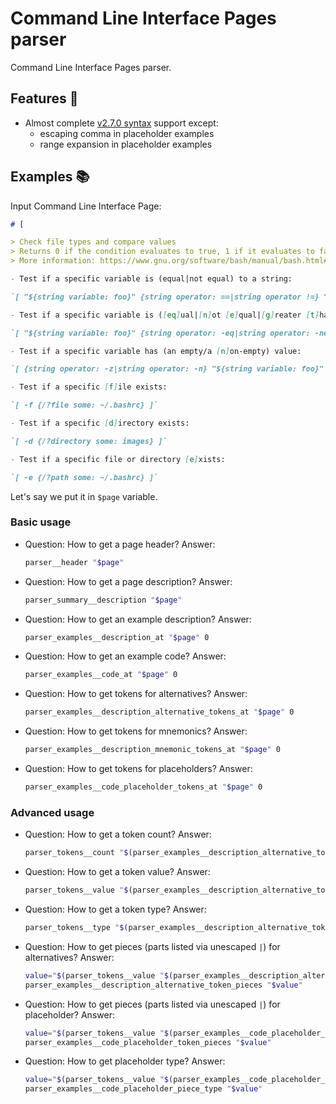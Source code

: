 # Command Line Interface Pages parser

Command Line Interface Pages parser.

## Features :rocket:

- Almost complete [v2.7.0 syntax](https://github.com/command-line-interface-pages/syntax/blob/main/base.md) support except:
  - escaping comma in placeholder examples
  - range expansion in placeholder examples

## Examples :books:

Input Command Line Interface Page:

```md
# [

> Check file types and compare values
> Returns 0 if the condition evaluates to true, 1 if it evaluates to false
> More information: https://www.gnu.org/software/bash/manual/bash.html#index-test

- Test if a specific variable is (equal|not equal) to a string:

`[ "${string variable: foo}" {string operator: ==|string operator !=} "{string string: Hello world!}" ]`

- Test if a specific variable is ([eq]ual|[n]ot [e]qual|[g]reater [t]han|[l]ess [t]han|[g]reater than or [e]qual|[l]ess than or [e]qual) to a number:

`[ "${string variable: foo}" {string operator: -eq|string operator: -ne|string operator: -gt|string operator: -lt|string operator: -ge|string operator: -le} {string number: 1} ]`

- Test if a specific variable has (an empty/a [n]on-empty) value:

`[ {string operator: -z|string operator: -n} "${string variable: foo}" ]`

- Test if a specific [f]ile exists:

`[ -f {/?file some: ~/.bashrc} ]`

- Test if a specific [d]irectory exists:

`[ -d {/?directory some: images} ]`

- Test if a specific file or directory [e]xists:

`[ -e {/?path some: ~/.bashrc} ]`
```

Let's say we put it in `$page` variable.

### Basic usage

- Question: How to get a page header?
  Answer:

  ```bash
  parser__header "$page"
  ```

- Question: How to get a page description?
  Answer:

  ```bash
  parser_summary__description "$page"
  ```

- Question: How to get an example description?
  Answer:

  ```bash
  parser_examples__description_at "$page" 0
  ```

- Question: How to get an example code?
  Answer:

  ```bash
  parser_examples__code_at "$page" 0
  ```

- Question: How to get tokens for alternatives?
  Answer:

  ```bash
  parser_examples__description_alternative_tokens_at "$page" 0
  ```

- Question: How to get tokens for mnemonics?
  Answer:

  ```bash
  parser_examples__description_mnemonic_tokens_at "$page" 0
  ```

- Question: How to get tokens for placeholders?
  Answer:

  ```bash
  parser_examples__code_placeholder_tokens_at "$page" 0
  ```

### Advanced usage

- Question: How to get a token count?
  Answer:

  ```bash
  parser_tokens__count "$(parser_examples__description_alternative_tokens_at "$page" 0)"
  ```

- Question: How to get a token value?
  Answer:

  ```bash
  parser_tokens__value "$(parser_examples__description_alternative_tokens_at "$page" 0)" 0
  ```

- Question: How to get a token type?
  Answer:

  ```bash
  parser_tokens__type "$(parser_examples__description_alternative_tokens_at "$page" 0)" 0
  ```

- Question: How to get pieces (parts listed via unescaped `|`) for alternatives?
  Answer:

  ```bash
  value="$(parser_tokens__value "$(parser_examples__description_alternative_tokens_at "$page" 0)" 1)"
  parser_examples__description_alternative_token_pieces "$value"
  ```

- Question: How to get pieces (parts listed via unescaped `|`) for placeholder?
  Answer:

  ```bash
  value="$(parser_tokens__value "$(parser_examples__code_placeholder_tokens_at "$page" 0)" 3)"
  parser_examples__code_placeholder_token_pieces "$value"
  ```

- Question: How to get placeholder type?
  Answer:

  ```bash
  value="$(parser_tokens__value "$(parser_examples__code_placeholder_tokens_at "$page" 0)" 1)"
  parser_examples__code_placeholder_piece_type "$value"
  ```
